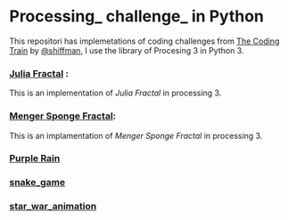# Processing_ challenge_ in Python
This repositori has implemetations of coding challenges from [The Coding Train](https://www.youtube.com/watch?v=17WoOqgXsRM&list=PLRqwX-V7Uu6ZiZxtDDRCi6uhfTH4FilpH) by [@shiffman](https://twitter.com/shiffman), I use the library of Procesing 3 in Python 3.
 
 ### [Julia Fractal](https://github.com/jadry92/Processing_challenge_Python/tree/master/Julia_fractal "Julia_fractal") :

This is an implementation of _Julia Fractal_ in processing 3.

### [Menger Sponge Fractal](https://github.com/jadry92/Processing_challenge_Python/tree/master/Menger_Sponge_Fractal "Menger_Sponge_Fractal"):

This is an implamentation of _Menger Sponge Fractal_ in  processing 3.

### [Purple Rain](https://github.com/jadry92/Processing_challenge_Python/tree/master/purple_rain "purple_rain")

### [snake_game](https://github.com/jadry92/Processing_challenge_Python/tree/master/snake_game "snake_game")

### [star_war_animation](https://github.com/jadry92/Processing_challenge_Python/tree/master/star_war_animation "star_war_animation")

<!--stackedit_data:
eyJoaXN0b3J5IjpbMTUxOTAxMjUwNSwtNjQxNjcwODA2XX0=
-->